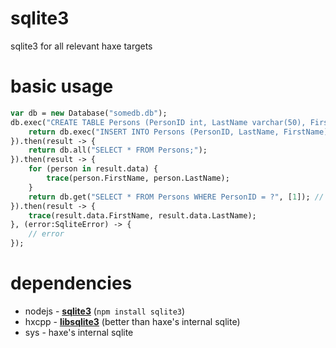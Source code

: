 # sqlite3
sqlite3 for all relevant haxe targets

# basic usage

```haxe
var db = new Database("somedb.db");
db.exec("CREATE TABLE Persons (PersonID int, LastName varchar(50), FirstName varchar(50);").then(result -> {
    return db.exec("INSERT INTO Persons (PersonID, LastName, FirstName) VALUES (1, 'Ian', 'Harrigan');");
}).then(result -> {
    return db.all("SELECT * FROM Persons;");
}).then(result -> {
    for (person in result.data) {
        trace(person.FirstName, person.LastName);
    }
    return db.get("SELECT * FROM Persons WHERE PersonID = ?", [1]); // use prepared statement
}).then(result -> {
    trace(result.data.FirstName, result.data.LastName);
}, (error:SqliteError) -> {
    // error
});
```

# dependencies 

* nodejs - [__sqlite3__](https://www.npmjs.com/package/sqlite3) (`npm install sqlite3`)
* hxcpp - [__libsqlite3__](https://github.com/core-haxe/libsqlite3) (better than haxe's internal sqlite)
* sys - haxe's internal sqlite
